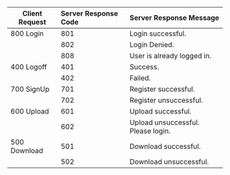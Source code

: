 | Client Request | Server Response Code | Server Response Message
| -------------- |:-------------------- |:-----------------------
| 800 Login      | 801                  | Login successful.
|       | 802                 | Login Denied.
|       | 808                 | User is already logged in.
| 400 Logoff      | 401                  | Success.
|       | 402                  | Failed.
| 700 SignUp      | 701                  | Register successful.
|       | 702                  | Register unsuccessful.
| 600 Upload      | 601                  | Upload successful.
|       | 602                  | Upload unsuccessful. Please login.
| 500 Download      | 501                  | Download successful.
|       | 502                  | Download unsuccessful.